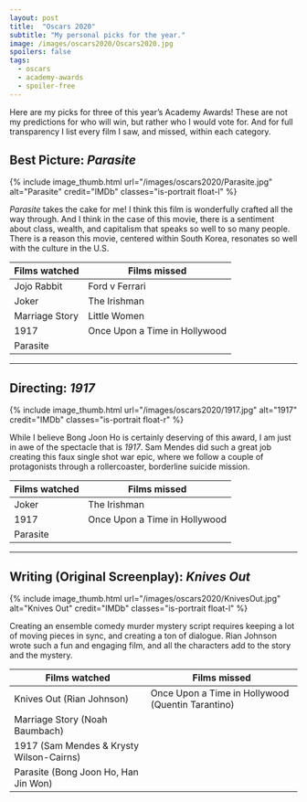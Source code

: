 ```yaml
---
layout: post
title:  "Oscars 2020"
subtitle: "My personal picks for the year."
image: /images/oscars2020/Oscars2020.jpg
spoilers: false
tags:
  - oscars
  - academy-awards
  - spoiler-free
---
```

Here are my picks for three of this year’s Academy Awards! These are not my predictions for who will win, but rather who I would vote for. And for full transparency I list every film I saw, and missed, within each category.

## Best Picture: *Parasite*

{% include image_thumb.html url="/images/oscars2020/Parasite.jpg" alt="Parasite" credit="IMDb" classes="is-portrait float-l" %}

*Parasite* takes the cake for me! I think this film is wonderfully crafted all the way through. And I think in the case of this movie, there is a sentiment about class, wealth, and capitalism that speaks so well to so many people. There is a reason this movie, centered within South Korea, resonates so well with the culture in the U.S.

<div class="clearfix"></div>

| Films watched | Films missed |
| --------------| ------------ |
| Jojo Rabbit | Ford v Ferrari |
| Joker | The Irishman |
| Marriage Story | Little Women |
| 1917 | Once Upon a Time in Hollywood |
| Parasite | |

---

## Directing: *1917*

{% include image_thumb.html url="/images/oscars2020/1917.jpg" alt="1917" credit="IMDb" classes="is-portrait float-r" %}

While I believe Bong Joon Ho is certainly deserving of this award, I am just in awe of the spectacle that is *1917*. Sam Mendes did such a great job creating this faux single shot war epic, where we follow a couple of protagonists through a rollercoaster, borderline suicide mission.

<div class="clearfix"></div>

| Films watched | Films missed |
| --------------| ------------ |
| Joker | The Irishman |
| 1917 | Once Upon a Time in Hollywood |
| Parasite | |

---

## Writing (Original Screenplay): *Knives Out*

{% include image_thumb.html url="/images/oscars2020/KnivesOut.jpg" alt="Knives Out" credit="IMDb" classes="is-portrait float-l" %}

Creating an ensemble comedy murder mystery script requires keeping a lot of moving pieces in sync, and creating a ton of dialogue. Rian Johnson wrote such a fun and engaging film, and all the characters add to the story and the mystery.

| Films watched | Films missed |
| --------------| ------------ |
| Knives Out (Rian Johnson) | Once Upon a Time in Hollywood (Quentin Tarantino) |
| Marriage Story (Noah Baumbach) | |
| 1917 (Sam Mendes & Krysty Wilson-Cairns) | |
| Parasite (Bong Joon Ho, Han Jin Won) | |
